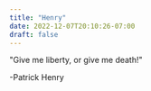 ```yaml
---
title: "Henry"
date: 2022-12-07T20:10:26-07:00
draft: false
---
```


"Give me liberty, or give me death!"

-Patrick Henry
